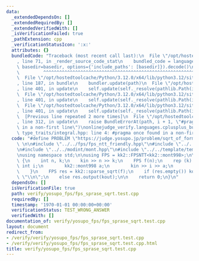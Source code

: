 ```yaml
---
data:
  _extendedDependsOn: []
  _extendedRequiredBy: []
  _extendedVerifiedWith: []
  _isVerificationFailed: true
  _pathExtension: cpp
  _verificationStatusIcon: ':x:'
  attributes: {}
  bundledCode: "Traceback (most recent call last):\n  File \"/opt/hostedtoolcache/Python/3.12.0/x64/lib/python3.12/site-packages/onlinejudge_verify/documentation/build.py\"\
    , line 71, in _render_source_code_stat\n    bundled_code = language.bundle(stat.path,\
    \ basedir=basedir, options={'include_paths': [basedir]}).decode()\n          \
    \         ^^^^^^^^^^^^^^^^^^^^^^^^^^^^^^^^^^^^^^^^^^^^^^^^^^^^^^^^^^^^^^^^^^^^^^^^^^^^^^^^^\n\
    \  File \"/opt/hostedtoolcache/Python/3.12.0/x64/lib/python3.12/site-packages/onlinejudge_verify/languages/cplusplus.py\"\
    , line 187, in bundle\n    bundler.update(path)\n  File \"/opt/hostedtoolcache/Python/3.12.0/x64/lib/python3.12/site-packages/onlinejudge_verify/languages/cplusplus_bundle.py\"\
    , line 401, in update\n    self.update(self._resolve(pathlib.Path(included), included_from=path))\n\
    \  File \"/opt/hostedtoolcache/Python/3.12.0/x64/lib/python3.12/site-packages/onlinejudge_verify/languages/cplusplus_bundle.py\"\
    , line 401, in update\n    self.update(self._resolve(pathlib.Path(included), included_from=path))\n\
    \  File \"/opt/hostedtoolcache/Python/3.12.0/x64/lib/python3.12/site-packages/onlinejudge_verify/languages/cplusplus_bundle.py\"\
    , line 401, in update\n    self.update(self._resolve(pathlib.Path(included), included_from=path))\n\
    \  [Previous line repeated 2 more times]\n  File \"/opt/hostedtoolcache/Python/3.12.0/x64/lib/python3.12/site-packages/onlinejudge_verify/languages/cplusplus_bundle.py\"\
    , line 312, in update\n    raise BundleErrorAt(path, i + 1, \"#pragma once found\
    \ in a non-first line\")\nonlinejudge_verify.languages.cplusplus_bundle.BundleErrorAt:\
    \ type_traits/integral.hpp: line 4: #pragma once found in a non-first line\n"
  code: "#define PROBLEM \"https://judge.yosupo.jp/problem/sqrt_of_formal_power_series_sparse\"\
    \ \n\n#include \"../../fps/fps_ntt_friendly.hpp\"\n#include \"../../fps/fps_sqrt.hpp\"\
    \n#include \"../../modint/mont.hpp\"\n#include \"../../template/template.hpp\"\
    \nusing namespace std;\n\nusing FPS = kk2::FPSNTT<kk2::mont998>;\n\nint main()\
    \ {\n    int n, k;\n    kin >> n >> k;\n    FPS f(n);\n    rep (k) {\n       \
    \ int i;\n        kk2::mont998 a;\n        kin >> i >> a;\n        f[i] = a;\n\
    \    }\n    FPS res = kk2::sparse_sqrt(f);\n    if (res.empty()) kout << -1 <<\
    \ \"\\n\";\n    else res.output(kout);\n\n    return 0;\n}\n"
  dependsOn: []
  isVerificationFile: true
  path: verify/yosupo_fps/fps_sprase_sqrt.test.cpp
  requiredBy: []
  timestamp: '1970-01-01 00:00:00+00:00'
  verificationStatus: TEST_WRONG_ANSWER
  verifiedWith: []
documentation_of: verify/yosupo_fps/fps_sprase_sqrt.test.cpp
layout: document
redirect_from:
- /verify/verify/yosupo_fps/fps_sprase_sqrt.test.cpp
- /verify/verify/yosupo_fps/fps_sprase_sqrt.test.cpp.html
title: verify/yosupo_fps/fps_sprase_sqrt.test.cpp
---
```


